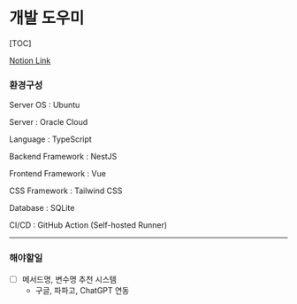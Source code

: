 # 개발 도우미

[TOC]

[Notion Link]()

### 환경구성

Server OS : Ubuntu

Server : Oracle Cloud

Language : TypeScript

Backend Framework : NestJS

Frontend Framework : Vue

CSS Framework : Tailwind CSS

Database : SQLite

CI/CD : GitHub Action (Self-hosted Runner)

---

### 해야할일

- [ ] 메서드명, 변수명 추천 시스템
  - 구글, 파파고, ChatGPT 연동

